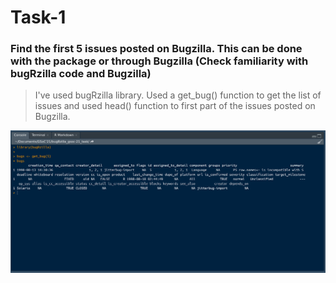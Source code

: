 # Task-1
### Find the first 5 issues posted on Bugzilla. This can be done with the package or through Bugzilla (Check familiarity with bugRzilla code and Bugzilla)
> I've used bugRzilla library. Used a get_bug() function to get the list of issues and used head() function to first part of the issues posted on Bugzilla.

![Output of Task-1](./Output_task-1/Task-1_output.png)
